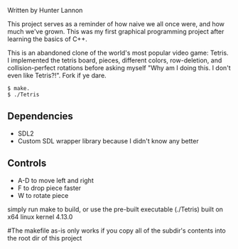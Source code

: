 Written by Hunter Lannon  

This project serves as a reminder of how naive we all once were, and how much we've grown. This was my first graphical programming project after learning the basics of C++. 

This is an abandoned clone of the world's most popular video game: Tetris. I implemented the tetris board, pieces, different 
colors, row-deletion, and collision-perfect rotations before asking myself "Why am I doing this. I don't even like Tetris?!". 
Fork if ye dare.

`$ make.`  
`$ ./Tetris`

## __Dependencies__  
* SDL2  
* Custom SDL wrapper library because I didn't know any better

## __Controls__  
* A-D to move left and right
* F to drop piece faster
* W to rotate piece

simply run make to build, or use the pre-built executable (./Tetris) built on x64 linux kernel 4.13.0


#The makefile as-is only works if you copy all of the subdir's contents into the root dir of this project



